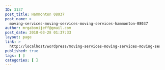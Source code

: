 ```yaml
---
ID: 3137
post_title: Hammonton 08037
post_name: >
  moving-services-moving-services-moving-services-hammonton-08037
author: mrgabonijeff@gmail.com
post_date: 2018-03-28 01:37:33
layout: page
link: >
  http://localhost/wordpress/moving-services-moving-services-moving-services-hammonton-08037/
published: true
tags: [ ]
categories: [ ]
---
```

